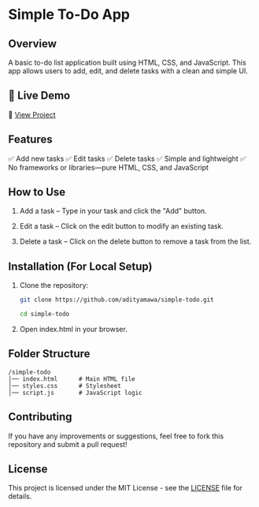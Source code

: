 # Simple To-Do App


## Overview

A basic to-do list application built using HTML, CSS, and JavaScript. This app allows users to add, edit, and delete tasks with a clean and simple UI.

## 🚀 Live Demo  
🔗 [View Project](https://todo-eight-opal-17.vercel.app/)  


## Features

✅ Add new tasks
✅ Edit tasks
✅ Delete tasks
✅ Simple and lightweight
✅ No frameworks or libraries—pure HTML, CSS, and JavaScript

## How to Use

1. Add a task – Type in your task and click the "Add" button.

2. Edit a task – Click on the edit button to modify an existing task.

3. Delete a task – Click on the delete button to remove a task from the list.


## Installation (For Local Setup)

1. Clone the repository:
   ```bash
   git clone https://github.com/adityamawa/simple-todo.git

   cd simple-todo
   ```

2. Open index.html in your browser.

## Folder Structure

```
/simple-todo
│── index.html      # Main HTML file
│── styles.css      # Stylesheet
│── script.js       # JavaScript logic
```



## Contributing
If you have any improvements or suggestions, feel free to fork this repository and submit a pull request!

## License
This project is licensed under the MIT License - see the [LICENSE](https://github.com/adityamawa/simple-todo/blob/main/LICENSE) file for details. 
